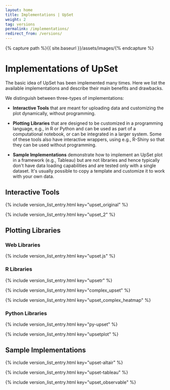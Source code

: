 ```yaml
---
layout: home
title: Implementations | UpSet
weight: 2
tag: versions
permalink: /implementations/
redirect_from: /versions/
---
```


{% capture path %}{{ site.baseurl }}/assets/images/{% endcapture %}



# Implementations of UpSet

The basic idea of UpSet has been implemented many times. Here we list the available implementations and describe their main benefits and drawbacks. 

We distinguish between three-types of implementations: 

* **Interactive Tools** that are meant for uploading data and customizing the plot dynamically, without programming. 

* **Plotting Libraries** that are designed to be customized in a programming language, e.g., in R or Python and can be used as part of a computational notebook, or can be integrated in a larger system. Some of these tools also have interactive wrappers, using e.g., R-Shiny so that they can be used without programming. 

* **Sample Implementations** demonstrate how to implement an UpSet plot in a framework (e.g., Tableau) but are not libraries and hence typically don't have data loading capabilities and are tested only with a single dataset. It's usually possible to copy a template and customize it to work with your own data.

## Interactive Tools
{% include version_list_entry.html key="upset_original" %}

{% include version_list_entry.html key="upset_2" %}

## Plotting Libraries

### Web Libraries
{% include version_list_entry.html key="upset.js" %}

### R Libraries
{% include version_list_entry.html key="upsetr" %}

{% include version_list_entry.html key="complex_upset" %}

{% include version_list_entry.html key="upset_complex_heatmap" %}

### Python Libraries
{% include version_list_entry.html key="py-upset" %}

{% include version_list_entry.html key="upsetplot" %}

## Sample Implementations
{% include version_list_entry.html key="upset-altair" %}

{% include version_list_entry.html key="upset-tableau" %}

{% include version_list_entry.html key="upset_observable" %}














